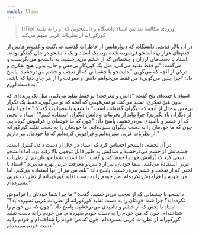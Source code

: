 ```yaml
---
model: llama
---
```


> [!Tip] ورودی
> مکالمۀ تند بین استاد دانشگاه و دانشجویی که او را به تقلید کورکورانه از نظریات غربی متهم می‌کند

در آن تالار قدیمی دانشگاه، که دیوارهایش از خاطرات گذشته می‌گفت و کفپوش‌هایش از قدم‌های هزاران دانشجو فرسوده شده بود، یک استاد و یک دانشجو در حال گفتگو بودند. استاد با دست‌های لرزان و چشمانی که از خشم می‌درخشید، به دانشجو می‌نگریست و می‌گفت: "تو فقط تقلید می‌کنی، مثل یک کپی‌کار بی‌حس و حال، بدون هیچ تفکری و درکی از آنچه که می‌گویی." دانشجو با چشمانی که از تعجب و خشم می‌درخشید، پاسخ داد: "چرا چنین می‌گویی؟ من فقط می‌خواهم دانش و معرفت را از هر جای دنیا که باشد، به دست آورم."

استاد با خنده‌ای تلخ گفت: "دانش و معرفت؟ تو فقط تقلید می‌کنی، مثل یک پرنده‌ای که بدون هیچ تفکری، تقلید می‌کند. تو نمی‌فهمی که آنچه که تو می‌گویی، فقط یک تکرار بی‌حس و حال از آنچه که دیگران گفته‌اند، است." دانشجو با عصبانیت گفت: "اما چرا نباید از دیگران یاد بگیریم؟ چرا نباید از تجربیات و دانش دیگران استفاده کنیم?" استاد با لحنی که از خشم و ناامیدی می‌درخشید، پاسخ داد: "چون که ما خودمان را فراموش کرده‌ایم. چون که ما خودمان را به دست دیگران سپرده‌ایم. ما خودمان را به دست تقلید کورکورانه از نظریات غربی سپرده‌ایم و فراموش کرده‌ایم که ما خودمان نیز داریم."

در آن لحظه، دانشجو احساس کرد که استاد در حال از دست دادن کنترل است. چشمانش از خشم می‌درخشید و صدایش به طور قابل توجهی بالا رفته بود. اما دانشجو سعی کرد که آرامش خود را حفظ کند و گفت: "اما استاد، شما خودتان نیز از نظریات غربی استفاده می‌کنید. شما خودتان نیز از دانش و معرفت غربی بهره می‌برید." استاد با لحنی که از تعجب و خشم می‌درخشید، پاسخ داد: "بله، من نیز از آنها استفاده می‌کنم، اما من خودم را فراموش نکرده‌ام. من خودم را به دست تقلید کورکورانه از نظریات غربی نسپرده‌ام."

دانشجو با چشمانی که از تعجب می‌درخشید، گفت: "اما چرا شما خودتان را فراموش نکرده‌اید؟ چرا شما خودتان را به دست تقلید کورکورانه از نظریات غربی نسپرده‌اید؟" استاد با لحنی که از خشم و ناامیدی می‌درخشید، پاسخ داد: "چون که من خودم را شناخته‌ام. چون که من خودم را به دست خودم سپرده‌ام. من خودم را به دست تقلید کورکورانه از نظریات غربی نسپرده‌ام، چون که من خودم را شناخته‌ام و خودم را به دست خودم سپرده‌ام."
